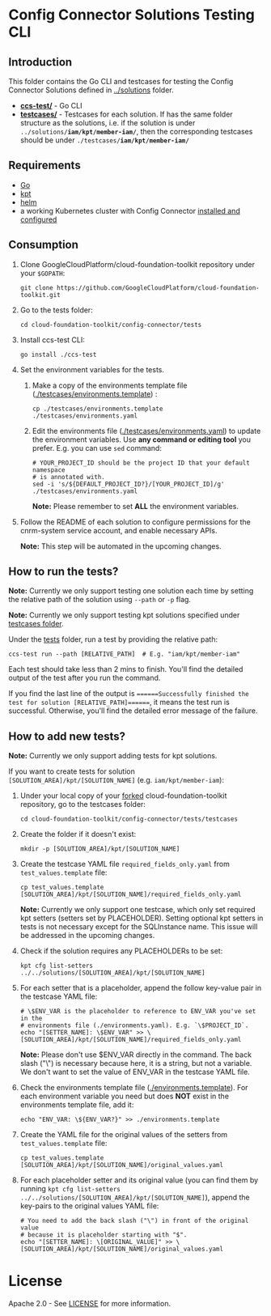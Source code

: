 # Config Connector Solutions Testing CLI

## Introduction

This folder contains the Go CLI and testcases for testing the Config Connector
Solutions defined in [../solutions](../solutions) folder.

*  **[ccs-test/](./ccs-test/)** - Go CLI
*  **[testcases/](./testcases/)** - Testcases for each solution. If has
   the same folder structure as the solutions, i.e. if the solution is under 
   <code>../solutions/<b>iam/kpt/member-iam/</b></code>, then the corresponding
   testcases should be under <code>./testcases/<b>iam/kpt/member-iam/</b></code>

## Requirements

*  [Go](https://golang.org/doc/install)
*  [kpt](../solutions/README.md#kpt)
*  [helm](../solutions/README.md#helm)
*  a working Kubernetes cluster with Config Connector [installed and 
   configured](https://cloud.google.com/config-connector/docs/how-to/install-upgrade-uninstall)

## Consumption

1.  Clone GoogleCloudPlatform/cloud-foundation-toolkit repository under your `$GOPATH`:
  
    ```
    git clone https://github.com/GoogleCloudPlatform/cloud-foundation-toolkit.git
    ```

1.  Go to the tests folder:

    ```
    cd cloud-foundation-toolkit/config-connector/tests
    ```

1.  Install ccs-test CLI:

    ```
    go install ./ccs-test
    ```

1.  Set the environment variables for the tests.

    1.  Make a copy of the environments template file
        ([./testcases/environments.template](./testcases/environments.template)) :

        ```
        cp ./testcases/environments.template ./testcases/environments.yaml
        ```

    1.  Edit the environments file
        ([./testcases/environments.yaml](./testcases/environments.yaml)) to
        update the environment variables. Use **any command or editing tool**
        you prefer. E.g. you can use `sed` command:

        ```
        # YOUR_PROJECT_ID should be the project ID that your default namespace
        # is annotated with.
        sed -i 's/${DEFAULT_PROJECT_ID?}/[YOUR_PROJECT_ID]/g' ./testcases/environments.yaml
        ```

        **Note:** Please remember to set **ALL** the environment variables.

1.  Follow the README of each solution to configure permissions for the
    cnrm-system service account, and enable necessary APIs.

    **Note:** This step will be automated in the upcoming changes.

## How to run the tests?

**Note:** Currently we only support testing one solution each time by setting
the relative path of the solution using `--path` or `-p` flag.

**Note:** Currently we only support testing kpt solutions specified under
[testcases folder](./testcases).

Under the [tests](.) folder, run a test by providing the relative path:
```
ccs-test run --path [RELATIVE_PATH]  # E.g. "iam/kpt/member-iam"
```

Each test should take less than 2 mins to finish. You'll find the detailed
output of the test after you run the command.

If you find the last line of the output is `======Successfully finished the test
for solution [RELATIVE_PATH]======`, it means the test run is successful.
Otherwise, you'll find the detailed error message of the failure.

## How to add new tests?

**Note:** Currently we only support adding tests for kpt solutions.

If you want to create tests for solution 
`[SOLUTION_AREA]/kpt/[SOLUTION_NAME]` (e.g. `iam/kpt/member-iam`):

1.  Under your local copy of your
    [forked](https://help.github.com/en/github/getting-started-with-github/fork-a-repo)
    cloud-foundation-toolkit repository, go to the testcases folder:

    ```
    cd cloud-foundation-toolkit/config-connector/tests/testcases
    ```

1.  Create the folder if it doesn't exist:

    ```
    mkdir -p [SOLUTION_AREA]/kpt/[SOLUTION_NAME]
    ```

1.  Create the testcase YAML file `required_fields_only.yaml` from
    `test_values.template` file:

    ```
    cp test_values.template [SOLUTION_AREA]/kpt/[SOLUTION_NAME]/required_fields_only.yaml
    ```

    **Note:** Currently we only support one testcase, which only set required
    kpt setters (setters set by PLACEHOLDER). Setting optional kpt setters in
    tests is not necessary except for the SQLInstance name. This issue will be
    addressed in the upcoming changes.

1.  Check if the solution requires any PLACEHOLDERs to be set:

    ```
    kpt cfg list-setters ../../solutions/[SOLUTION_AREA]/kpt/[SOLUTION_NAME]
    ```

1.  For each setter that is a placeholder, append the follow key-value pair in
    the testcase YAML file:

    ```
    # \$ENV_VAR is the placeholder to reference to ENV_VAR you've set in the
    # environments file (./environments.yaml). E.g. `\$PROJECT_ID`.
    echo "[SETTER_NAME]: \$ENV_VAR" >> \
    [SOLUTION_AREA]/kpt/[SOLUTION_NAME]/required_fields_only.yaml
    ```

    **Note:** Please don't use $ENV_VAR directly in the command. The back slash
    ("\\") is necessary because here, it is a string, but not a variable. We
    don't want to set the value of ENV_VAR in the testcase YAML file.

1.  Check the environments template file
    ([./environments.template](./environments.template)). For each environment
    variable you need but does **NOT** exist in the environments template file,
    add it:

    ```
    echo "ENV_VAR: \${ENV_VAR?}" >> ./environments.template
    ```

1.  Create the YAML file for the original values of the setters from
    `test_values.template` file:

    ```
    cp test_values.template [SOLUTION_AREA]/kpt/[SOLUTION_NAME]/original_values.yaml
    ```

1.  For each placeholder setter and its original value (you can find them by
    running
    `kpt cfg list-setters ../../solutions/[SOLUTION_AREA]/kpt/[SOLUTION_NAME]`),
    append the key-pairs to the original values YAML file:

    ```
    # You need to add the back slash ("\") in front of the original value
    # because it is placeholder starting with "$".
    echo "[SETTER_NAME]: \[ORIGINAL_VALUE]" >> \
    [SOLUTION_AREA]/kpt/[SOLUTION_NAME]/original_values.yaml
    ```

# License

  Apache 2.0 - See [LICENSE](/LICENSE) for more information.